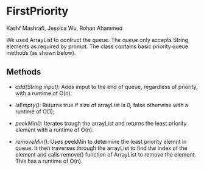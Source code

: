 # FirstPriority
Kashf Mashrafi, Jessica Wu, Rohan Ahammed

We used ArrayList to contruct the queue. The queue only accepts String elements as required by prompt. The class contains basic priority queue methods (as shown below).

## Methods

* *add(String input)*:
Adds imput to the end of queue, regardless of priority, with a runtime of O(n).

* *isEmpty()*:
Returns true if size of arrayList is 0, false otherwise with a runtime of O(1);

* *peekMin()*:
Iterates trough the arrayList and returns the least priority element with a runtime of O(n).

* *removeMin()*:
Uses peekMin to determine the least priority elemnt in queue. It then traverses through the arrayList to find the index of the element and calls remove() function of ArrayList to remove the element. This has a runtime of O(n).


